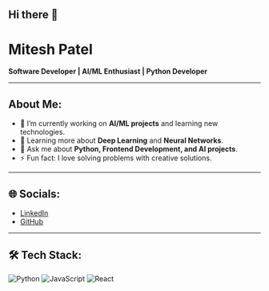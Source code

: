 ## Hi there 👋
# Mitesh Patel
**Software Developer | AI/ML Enthusiast | Python Developer**

---

## About Me:
- 🔭 I’m currently working on **AI/ML projects** and learning new technologies.
- 🌱 Learning more about **Deep Learning** and **Neural Networks**.
- 💬 Ask me about **Python, Frontend Development, and AI projects**.
- ⚡ Fun fact: I love solving problems with creative solutions.

---

## 🌐 Socials:
- [LinkedIn](https://www.linkedin.com/in/your-linkedin-profile)
- [GitHub](https://github.com/MiteshPatel)

---

## 🛠️ Tech Stack:
![Python](https://img.shields.io/badge/Python-3776AB?style=for-the-badge&logo=python&logoColor=white)
![JavaScript](https://img.shields.io/badge/JavaScript-F7DF1E?style=for-the-badge&logo=javascript&logoColor=black)
![React](https://img.shields.io/badge/React-61DAFB?style=for-the-badge&logo=react&logoColor=black)

<!-- You can add more tech stack badges here -->


<!--
**miteshpatel2311/miteshpatel2311** is a ✨ _special_ ✨ repository because its `README.md` (this file) appears on your GitHub profile.

Here are some ideas to get you started:

- 🔭 I’m currently working on ...
- 🌱 I’m currently learning ...
- 👯 I’m looking to collaborate on ...
- 🤔 I’m looking for help with ...
- 💬 Ask me about ...
- 📫 How to reach me: ...
- 😄 Pronouns: ...
- ⚡ Fun fact: ...
-->
